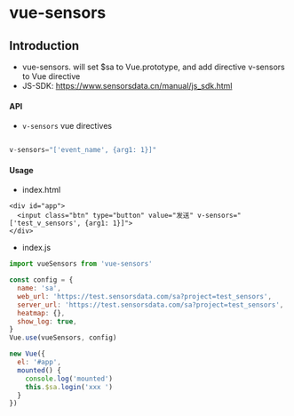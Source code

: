 # vue-sensors

## Introduction
- vue-sensors. will set $sa to Vue.prototype, and add directive v-sensors to Vue directive
- JS-SDK: https://www.sensorsdata.cn/manual/js_sdk.html

#### API
- `v-sensors` vue directives
``` javascript

v-sensors="['event_name', {arg1: 1}]"
```

#### Usage
- index.html
```
<div id="app">
  <input class="btn" type="button" value="发送" v-sensors="['test_v_sensors', {arg1: 1}]">
</div>
```

- index.js
```javascript
import vueSensors from 'vue-sensors'

const config = {
  name: 'sa',
  web_url: 'https://test.sensorsdata.com/sa?project=test_sensors',
  server_url: 'https://test.sensorsdata.com/sa?project=test_sensors',
  heatmap: {},
  show_log: true,
}
Vue.use(vueSensors, config)

new Vue({
  el: '#app',
  mounted() {
    console.log('mounted')
    this.$sa.login('xxx ')
  }
})
```

